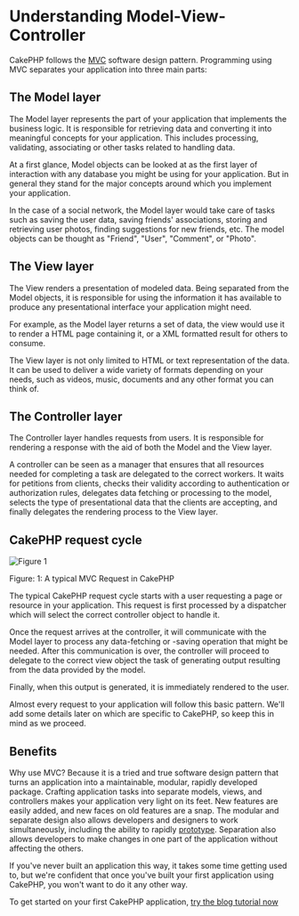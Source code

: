 # Understanding Model-View-Controller

CakePHP follows the
[MVC](https://en.wikipedia.org/wiki/Model-view-controller)
software design pattern. Programming using MVC separates your
application into three main parts:

## The Model layer

The Model layer represents the part of your application that
implements the business logic. It is responsible for retrieving data and
converting it into meaningful concepts for your application. This includes
processing, validating, associating or other tasks related to handling data.

At a first glance, Model objects can be looked at as the first layer
of interaction with any database you might be using for your application.
But in general they stand for the major concepts around which you
implement your application.

In the case of a social network, the Model layer would take care of
tasks such as saving the user data, saving friends' associations, storing
and retrieving user photos, finding suggestions for new friends, etc.
The model objects can be thought as "Friend", "User", "Comment", or
"Photo".

## The View layer

The View renders a presentation of modeled data. Being separated from the
Model objects, it is responsible for using the information it has available
to produce any presentational interface your application might need.

For example, as the Model layer returns a set of data, the view would use it
to render a HTML page containing it, or a XML formatted result for others to
consume.

The View layer is not only limited to HTML or text representation of the data.
It can be used to deliver a wide variety of formats depending on your needs,
such as videos, music, documents and any other format you can think of.

## The Controller layer

The Controller layer handles requests from users. It is responsible for rendering
a response with the aid of both the Model and the View layer.

A controller can be seen as a manager that ensures that all resources needed for
completing a task are delegated to the correct workers. It waits for petitions
from clients, checks their validity according to authentication or authorization rules,
delegates data fetching or processing to the model, selects the
type of presentational data that the clients are accepting, and finally delegates
the rendering process to the View layer.

## CakePHP request cycle

![Figure 1](/basic_mvc.png)

Figure: 1: A typical MVC Request in CakePHP

The typical CakePHP request cycle starts with a user requesting a page or
resource in your application. This request is first processed by a dispatcher
which will select the correct controller object to handle it.

Once the request arrives at the controller, it will communicate with the Model layer
to process any data-fetching or -saving operation that might be needed.
After this communication is over, the controller will proceed to delegate to the
correct view object the task of generating output resulting from the data
provided by the model.

Finally, when this output is generated, it is immediately rendered to the user.

Almost every request to your application will follow this basic
pattern. We'll add some details later on which are specific to
CakePHP, so keep this in mind as we proceed.

## Benefits

Why use MVC? Because it is a tried and true software design pattern
that turns an application into a maintainable, modular, rapidly
developed package. Crafting application tasks into separate models,
views, and controllers makes your application very light on its
feet. New features are easily added, and new faces on old features
are a snap. The modular and separate design also allows developers
and designers to work simultaneously, including the ability to
rapidly
[prototype](https://en.wikipedia.org/wiki/Software_prototyping).
Separation also allows developers to make changes in one part of
the application without affecting the others.

If you've never built an application this way, it takes some time
getting used to, but we're confident that once you've built your
first application using CakePHP, you won't want to do it any other
way.

To get started on your first CakePHP application,
[try the blog tutorial now](tutorials-and-examples/blog/blog.md)
